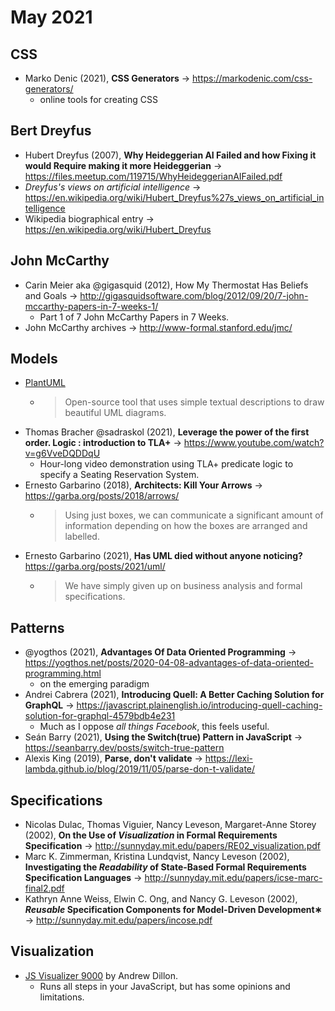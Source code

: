 # May 2021

## CSS

+ Marko Denic (2021), **CSS Generators** &#8594; https://markodenic.com/css-generators/
  - online tools for creating CSS

## Bert Dreyfus

+ Hubert Dreyfus (2007), **Why Heideggerian AI Failed and how Fixing it would Require making it more Heideggerian** &#8594; https://files.meetup.com/119715/WhyHeideggerianAIFailed.pdf
+ *Dreyfus's views on artificial intelligence* &#8594; https://en.wikipedia.org/wiki/Hubert_Dreyfus%27s_views_on_artificial_intelligence
+ Wikipedia biographical entry &#8594; https://en.wikipedia.org/wiki/Hubert_Dreyfus

## John McCarthy

+ Carin Meier aka @gigasquid (2012), How My Thermostat Has Beliefs and Goals &#8594; http://gigasquidsoftware.com/blog/2012/09/20/7-john-mccarthy-papers-in-7-weeks-1/
  - Part 1 of 7 John McCarthy Papers in 7 Weeks.
+ John McCarthy archives &#8594; http://www-formal.stanford.edu/jmc/

## Models

+ [PlantUML](https://plantuml.com/)
  - > Open-source tool that uses simple textual descriptions to draw beautiful UML diagrams. 
+ Thomas Bracher @sadraskol (2021), **Leverage the power of the first order. Logic : introduction to TLA+** &#8594; https://www.youtube.com/watch?v=g6VveDQDDqU
  - Hour-long video demonstration using TLA+ predicate logic to specify a Seating Reservation System.
+ Ernesto Garbarino (2018), **Architects: Kill Your Arrows** &#8594; https://garba.org/posts/2018/arrows/
  - > Using just boxes, we can communicate a significant amount of information depending on how the boxes are arranged and labelled.
+ Ernesto Garbarino (2021), **Has UML died without anyone noticing?**  https://garba.org/posts/2021/uml/
  - > We have simply given up on business analysis and formal specifications.

## Patterns

+ @yogthos (2021), **Advantages Of Data Oriented Programming** &#8594;  https://yogthos.net/posts/2020-04-08-advantages-of-data-oriented-programming.html
  - on the emerging paradigm 
+ Andrei Cabrera (2021), **Introducing Quell: A Better Caching Solution for GraphQL** &#8594; https://javascript.plainenglish.io/introducing-quell-caching-solution-for-graphql-4579bdb4e231
  - Much as I oppose *all things Facebook*, this feels useful.
+ Se&aacute;n Barry (2021), **Using the Switch(true) Pattern in JavaScript** &#8594; https://seanbarry.dev/posts/switch-true-pattern
+ Alexis King (2019), **Parse, don't validate** &#8594; https://lexi-lambda.github.io/blog/2019/11/05/parse-don-t-validate/

## Specifications

+ Nicolas Dulac, Thomas Viguier, Nancy Leveson, Margaret-Anne Storey (2002), **On the Use of _Visualization_ in Formal Requirements Specification** &#8594; http://sunnyday.mit.edu/papers/RE02_visualization.pdf
+ Marc K. Zimmerman, Kristina Lundqvist, Nancy Leveson (2002), **Investigating the _Readability_ of State-Based Formal Requirements Specification Languages** &#8594; http://sunnyday.mit.edu/papers/icse-marc-final2.pdf  
+ Kathryn Anne Weiss, Elwin C. Ong, and Nancy G. Leveson (2002), **_Reusable_ Specification Components for Model-Driven Development∗** &#8594; http://sunnyday.mit.edu/papers/incose.pdf

## Visualization

+ [JS Visualizer 9000](https://www.jsv9000.app/) by Andrew Dillon. 
  - Runs all steps in your JavaScript, but has some opinions and limitations.
